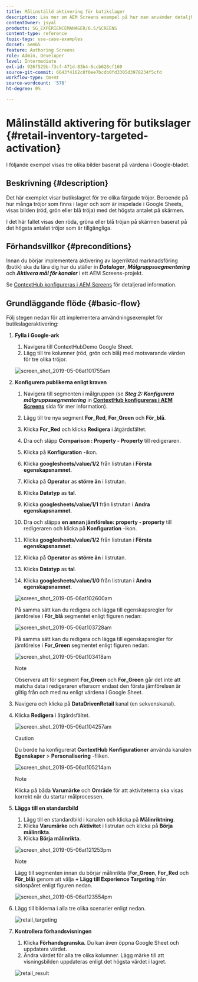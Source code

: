 ```yaml
---
title: Målinställd aktivering för butikslager
description: Läs mer om AEM Screens exempel på hur man använder detaljhandelslagret för tre olika färgade tröjor.
contentOwner: jsyal
products: SG_EXPERIENCEMANAGER/6.5/SCREENS
content-type: reference
topic-tags: use-case-examples
docset: aem65
feature: Authoring Screens
role: Admin, Developer
level: Intermediate
exl-id: 926f529b-f3cf-471d-83b4-6ccb628cf160
source-git-commit: 6643f4162c8f0ee7bcdb0fd3305d3978234f5cfd
workflow-type: tm+mt
source-wordcount: '578'
ht-degree: 0%

---
```


# Målinställd aktivering för butikslager {#retail-inventory-targeted-activation}

I följande exempel visas tre olika bilder baserat på värdena i Google-bladet.

## Beskrivning {#description}

Det här exemplet visar butikslagret för tre olika färgade tröjor. Beroende på hur många tröjor som finns i lager och som är inspelade i Google Sheets, visas bilden (röd, grön eller blå tröja) med det högsta antalet på skärmen.

I det här fallet visas den röda, gröna eller blå tröjan på skärmen baserat på det högsta antalet tröjor som är tillgängliga.

## Förhandsvillkor {#preconditions}

Innan du börjar implementera aktivering av lagerriktad marknadsföring (butik) ska du lära dig hur du ställer in ***Datalager***, ***Målgruppssegmentering*** och ***Aktivera mål för kanaler*** i ett AEM Screens-projekt.

Se [ContextHub konfigureras i AEM Screens](configuring-context-hub.md) för detaljerad information.

## Grundläggande flöde {#basic-flow}

Följ stegen nedan för att implementera användningsexemplet för butikslageraktivering:

1. **Fylla i Google-ark**

   1. Navigera till ContextHubDemo Google Sheet.
   1. Lägg till tre kolumner (röd, grön och blå) med motsvarande värden för tre olika tröjor.

   ![screen_shot_2019-05-06at101755am](assets/screen_shot_2019-05-06at101755am.png)

1. **Konfigurera publikerna enligt kraven**

   1. Navigera till segmenten i målgruppen (se ***Steg 2: Konfigurera målgruppssegmentering*** in **[ContextHub konfigureras i AEM Screens](configuring-context-hub.md)** sida för mer information).

   1. Lägg till tre nya segment **For_Red**, **For_Green** och **För_blå**.

   1. Klicka **For_Red** och klicka **Redigera** i åtgärdsfältet.

   1. Dra och släpp **Comparison : Property - Property** till redigeraren.
   1. Klicka på **Konfiguration** -ikon.
   1. Klicka **googlesheets/value/1/2** från listrutan i **Första egenskapsnamnet**.
   1. Klicka på **Operator** as **större än** i listrutan.
   1. Klicka **Datatyp** as **tal**.
   1. Klicka **googlesheets/value/1/1** från listrutan i **Andra egenskapsnamnet**.
   1. Dra och släppa **en annan jämförelse: property - property** till redigeraren och klicka på **Konfiguration** -ikon.
   1. Klicka **googlesheets/value/1/2** från listrutan i **Första egenskapsnamnet**.
   1. Klicka på **Operator** as **större än** i listrutan.
   1. Klicka **Datatyp** as **tal**.
   1. Klicka **googlesheets/value/1/0** från listrutan i **Andra egenskapsnamnet**.

   ![screen_shot_2019-05-06at102600am](assets/screen_shot_2019-05-06at102600am.png)

   På samma sätt kan du redigera och lägga till egenskapsregler för jämförelse i **För_blå** segmentet enligt figuren nedan:

   ![screen_shot_2019-05-06at103728am](assets/screen_shot_2019-05-06at103728am.png)

   På samma sätt kan du redigera och lägga till egenskapsregler för jämförelse i **For_Green** segmentet enligt figuren nedan:

   ![screen_shot_2019-05-06at103418am](assets/screen_shot_2019-05-06at103418am.png)

   >[!NOTE]
   >
   >Observera att för segment **For_Green** och **For_Green** går det inte att matcha data i redigeraren eftersom endast den första jämförelsen är giltig från och med nu enligt värdena i Google Sheet.

1. Navigera och klicka på **DataDrivenRetail** kanal (en sekvenskanal).
1. Klicka **Redigera** i åtgärdsfältet.

   ![screen_shot_2019-05-06at104257am](assets/screen_shot_2019-05-06at104257am.png)

   >[!CAUTION]
   >
   >Du borde ha konfigurerat **ContextHub** **Konfigurationer** använda kanalen **Egenskaper** > **Personalisering** -fliken.

   ![screen_shot_2019-05-06at105214am](assets/screen_shot_2019-05-06at105214am.png)

   >[!NOTE]
   >
   >Klicka på båda **Varumärke** och **Område** för att aktiviteterna ska visas korrekt när du startar målprocessen.

1. **Lägga till en standardbild**

   1. Lägg till en standardbild i kanalen och klicka på **Målinriktning**.
   1. Klicka **Varumärke** och **Aktivitet** i listrutan och klicka på **Börja målinrikta**.
   1. Klicka **Börja målinrikta**.

   ![screen_shot_2019-05-06at121253pm](assets/screen_shot_2019-05-06at121253pm.png)

   >[!NOTE]
   >
   >Lägg till segmenten innan du börjar målinrikta (**For_Green**, **For_Red** och **För_blå**) genom att välja **+ Lägg till Experience Targeting** från sidospåret enligt figuren nedan.

   ![screen_shot_2019-05-06at123554pm](assets/screen_shot_2019-05-06at123554pm.png)

1. Lägg till bilderna i alla tre olika scenarier enligt nedan.

   ![retail_targeting](assets/retail_targeting.gif)

1. **Kontrollera förhandsvisningen**

   1. Klicka **Förhandsgranska.** Du kan även öppna Google Sheet och uppdatera värdet.
   1. Ändra värdet för alla tre olika kolumner. Lägg märke till att visningsbilden uppdateras enligt det högsta värdet i lagret.

   ![retail_result](assets/retail_result.gif)
